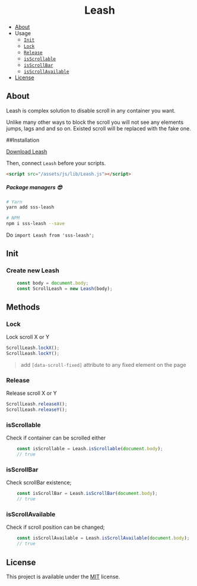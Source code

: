<h1 align="center">Leash</h1>

- [About](#about)
- Usage
  - [`Init`](#init)
  - [`Lock`](#lock)
  - [`Release`](#release)
  - [`isScrollable`](#isscrollable)
  - [`isScrollBar`](#isscrollbar)
  - [`isScrollAvailable`](#isscrollavailable)
- [License](#license)

## About
Leash is complex solution to disable scroll in any container you want.

Unlike many other ways to block the scroll you will not see any elements jumps, lags and and so on. Existed scroll will be replaced with the fake one.

   

##Installation

<a target="_blank" href="https://raw.githubusercontent.com/Natteke/SmokinSexySoftware/master/packages/Elemental/dist/Leash.js">Download Leash</a>

Then, connect `Leash` before your scripts.

```html
<script src="/assets/js/lib/Leash.js"></script>
```
 
##### Package managers 😎

```sh
# Yarn
yarn add sss-leash

# NPM
npm i sss-leash --save
```
Do `import Leash from 'sss-leash';`

## Init
### Create new Leash

```Javascript
    const body = document.body;
    const ScrollLeash = new Leash(body);
```
## Methods

### Lock

Lock scroll X or Y

```Javascript
ScrollLeash.lockX();
ScrollLeash.lockY();
```
> add `[data-scroll-fixed]` attribute to any fixed element on the page

### Release

Release scroll X or Y

```Javascript
ScrollLeash.releaseX();
ScrollLeash.releaseY();
```

### isScrollable

Check if container can be scrolled either

```Javascript
    const isScrollable = Leash.isScrollable(document.body);
    // true
```

### isScrollBar

Check scrollBar existence;

```Javascript
    const isScrollBar = Leash.isScrollBar(document.body);
    // true
```

### isScrollAvailable

Check if scroll position can be changed;

```Javascript
    const isScrollAvailable = Leash.isScrollAvailable(document.body);
    // true
```
 
## License 
This project is available under the [MIT](https://opensource.org/licenses/mit-license.php) license.